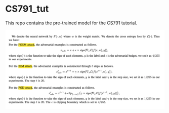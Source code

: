 # CS791_tut

This repo contains the pre-trained model for the CS791 tutorial.

![avatar](Picture1.png)
